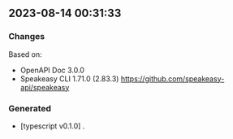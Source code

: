 

## 2023-08-14 00:31:33
### Changes
Based on:
- OpenAPI Doc 3.0.0 
- Speakeasy CLI 1.71.0 (2.83.3) https://github.com/speakeasy-api/speakeasy
### Generated
- [typescript v0.1.0] .